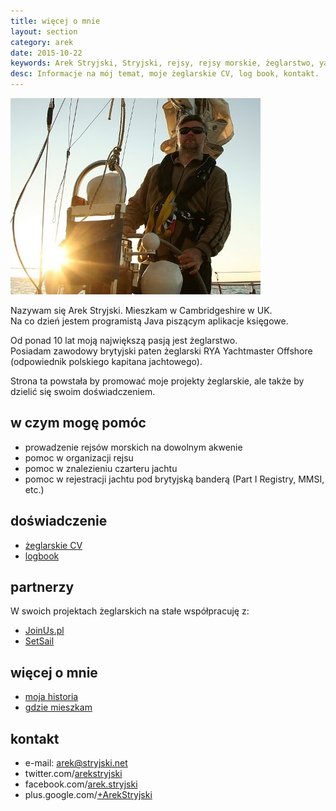 ```yaml
---
title: więcej o mnie
layout: section
category: arek
date: 2015-10-22
keywords: Arek Stryjski, Stryjski, rejsy, rejsy morskie, żeglarstwo, yachting, jachting, prowadzenie rejsów morskich, czarteru jachtu, rejestracji jachtu
desc: Informacje na mój temat, moje żeglarskie CV, log book, kontakt. 
---
```

![Arek Stryjski](/img/ja/Arek-Stryjski-Szkocja.jpg)

Nazywam się Arek Stryjski. Mieszkam w Cambridgeshire w UK.  
Na co dzień jestem programistą Java piszącym aplikacje księgowe.

Od ponad 10 lat moją największą pasją jest żeglarstwo.  
Posiadam zawodowy brytyjski paten żeglarski RYA Yachtmaster Offshore (odpowiednik polskiego kapitana jachtowego).

Strona ta powstała by promować moje projekty żeglarskie, ale także by dzielić się swoim doświadczeniem.

w czym mogę pomóc
------------------
* prowadzenie rejsów morskich na dowolnym akwenie 
* pomoc w organizacji rejsu
* pomoc w znalezieniu czarteru jachtu
* pomoc w rejestracji jachtu pod brytyjską banderą (Part I Registry, MMSI, etc.)  


doświadczenie 
--------------
* [żeglarskie CV](/arek/sailing-cv.html)
* [logbook](/arek/logbook.html)


partnerzy
----------
W swoich projektach żeglarskich na stałe współpracuję z:

* [JoinUs.pl](http://www.joinus.pl)
* [SetSail](http://setsail.org.uk)


więcej o mnie
--------------
* [moja historia](/o-mnie)
* [gdzie mieszkam](/fenland)


kontakt
--------
* e-mail: [&#x61;&#114;&#101;&#x6b;&#64;&#x73;&#x74;&#x72;&#121;&#106;&#x73;&#107;&#x69;&#x2e;&#x6e;&#101;&#116;](http://stryjski.net/arek/email.html)
* twitter.com/[arekstryjski](https://twitter.com/arekstryjski)
* facebook.com/[arek.stryjski](https://www.facebook.com/arek.stryjski)
* plus.google.com/[+ArekStryjski](https://plus.google.com/+ArekStryjski)


